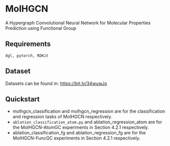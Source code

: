 # MolHGCN
A Hypergraph Convolutional Neural Network for Molecular Properties Prediction using Functional Group

## Requirements
```
dgl, pytorch, RDKit
```

## Dataset
Datasets can be found in: https://bit.ly/34wuwJo

## Quickstart
- molhgcn_classification and molhgcn_regression are for the classification and regression tasks of MolHGCN respectively.
- `ablation_classification_atom.py` and ablation_regression_atom are for the MolHGCN-AtomGC experiments in Section 4.2.1 respectively. 
- ablation_classification_fg and ablation_regression_fg are for the MolHGCN-FuncGC experiments in Section 4.2.1 respectively. 




